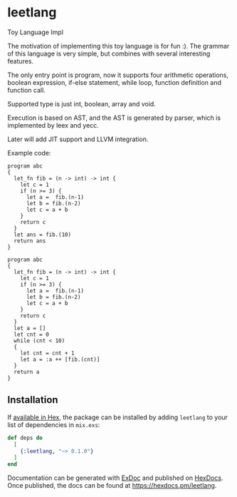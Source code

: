 # leetlang

Toy Language Impl

The motivation of implementing this toy language is for fun :).
The grammar of this language is very simple, but combines with several interesting features.

The only entry point is program, now it supports four arithmetic operations, boolean expression, if-else statement, while loop, function definition and function call.

Supported type is just int, boolean, array and void.

Execution is based on AST, and the AST is generated by parser, which is implemented by leex and yecc.

Later will add JIT support and LLVM integration.

Example code:

```leetlang
program abc
{
  let_fn fib = (n -> int) -> int {
    let c = 1
    if (n >= 3) {
      let a =  fib.(n-1)
      let b = fib.(n-2)
      let c = a + b
    }
    return c
  }
  let ans = fib.(10)
  return ans
}
```

```leetlang
program abc
{
  let_fn fib = (n -> int) -> int {
    let c = 1
    if (n >= 3) {
      let a =  fib.(n-1)
      let b = fib.(n-2)
      let c = a + b
    }
    return c
  }
  let a = []
  let cnt = 0
  while (cnt < 10)
  {
    let cnt = cnt + 1
    let a = :a ++ [fib.(cnt)]
  }
  return a
}
```

## Installation

If [available in Hex](https://hex.pm/docs/publish), the package can be installed
by adding `leetlang` to your list of dependencies in `mix.exs`:

```elixir
def deps do
  [
    {:leetlang, "~> 0.1.0"}
  ]
end
```

Documentation can be generated with [ExDoc](https://github.com/elixir-lang/ex_doc)
and published on [HexDocs](https://hexdocs.pm). Once published, the docs can
be found at <https://hexdocs.pm/leetlang>.
